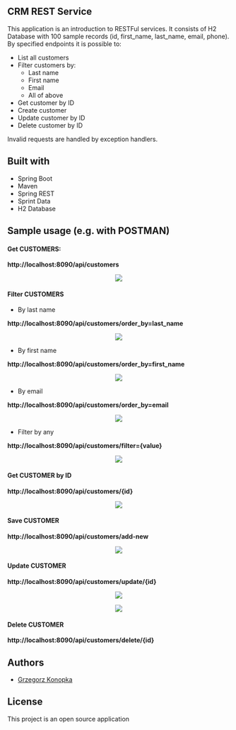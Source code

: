 ## CRM REST Service

This application is an introduction to RESTFul services.
It consists of H2 Database with 100 sample records (id, first_name, last_name, email, phone).
By specified endpoints it is possible to:
* List all customers
* Filter customers by:
  * Last name
  * First name
  * Email
  * All of above
* Get customer by ID
* Create customer
* Update customer by ID
* Delete customer by ID

Invalid requests are handled by exception handlers.

## Built with

* Spring Boot
* Maven
* Spring REST
* Sprint Data
* H2 Database

## Sample usage (e.g. with POSTMAN)

#### Get CUSTOMERS:
<p><b>http://localhost:8090/api/customers</b></p>
<p align="center">
  <img src="https://github.com/konopkagrzegorz/crm-rest-service/blob/master/images/get-customers.JPG">
</p>

#### Filter CUSTOMERS
* By last name
<p><b>http://localhost:8090/api/customers/order_by=last_name</b></p>
<p align="center">
  <img src="https://github.com/konopkagrzegorz/crm-rest-service/blob/master/images/filter-by-lastname.JPG">
</p>

* By first name
<p><b>http://localhost:8090/api/customers/order_by=first_name</b></p>
<p align="center">
  <img src="https://github.com/konopkagrzegorz/crm-rest-service/blob/master/images/filter-by-firstname.JPG">
</p>

* By email
<p><b>http://localhost:8090/api/customers/order_by=email</b></p>
<p align="center">
  <img src="https://github.com/konopkagrzegorz/crm-rest-service/blob/master/images/filter-by-email.JPG">
</p>

* Filter by any
<p><b>http://localhost:8090/api/customers/filter={value}</b></p>
<p align="center">
  <img src="https://github.com/konopkagrzegorz/crm-rest-service/blob/master/images/filter-by-any.JPG">
</p>

#### Get CUSTOMER by ID
<p><b>http://localhost:8090/api/customers/{id}</b></p>
<p align="center">
  <img src="https://github.com/konopkagrzegorz/crm-rest-service/blob/master/images/get-customer.JPG">
</p>

#### Save CUSTOMER
<p><b>http://localhost:8090/api/customers/add-new</b></p>
<p align="center">
  <img src="https://github.com/konopkagrzegorz/crm-rest-service/blob/master/images/add-new.JPG">
</p>

#### Update CUSTOMER
<p><b>http://localhost:8090/api/customers/update/{id}</b></p>
<p align="center">
  <img src="https://github.com/konopkagrzegorz/crm-rest-service/blob/master/images/save-customer-before.JPG">
</p>
<p align="center">
  <img src="https://github.com/konopkagrzegorz/crm-rest-service/blob/master/images/save-customer-after.JPG">
</p>

#### Delete CUSTOMER
<p><b>http://localhost:8090/api/customers/delete/{id}</b></p>

## Authors

* [Grzegorz Konopka](https://github.com/konopkagrzegorz)

## License

This project is an open source application
